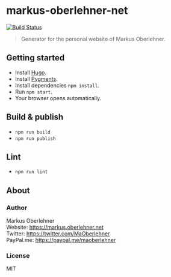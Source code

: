 # markus-oberlehner-net

[![Build Status](https://travis-ci.org/maoberlehner/markus-oberlehner-net.svg?branch=dev)](https://travis-ci.org/maoberlehner/markus-oberlehner-net)

> Generator for the personal website of Markus Oberlehner.

## Getting started

- Install [Hugo](https://gohugo.io/).
- Install [Pygments](https://gohugo.io/extras/highlighting#pygments).
- Install dependencies `npm install`.
- Run `npm start`.
- Your browser opens automatically.

## Build & publish

- `npm run build`
- `npm run publish`

## Lint

- `npm run lint`

## About

### Author

Markus Oberlehner  
Website: https://markus.oberlehner.net  
Twitter: https://twitter.com/MaOberlehner  
PayPal.me: https://paypal.me/maoberlehner

### License

MIT
